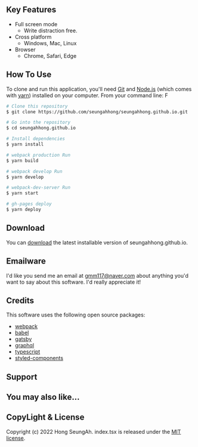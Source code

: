 ## Key Features

- Full screen mode
  - Write distraction free.
- Cross platform
  - Windows, Mac, Linux
- Browser
  - Chrome, Safari, Edge

## How To Use

To clone and run this application, you'll need [Git](https://git-scm.com) and [Node.js](https://nodejs.org/en/download/) (which comes with [yarn](https://yarnpkg.com/)) installed on your computer. From your command line:
F

```bash
# Clone this repository
$ git clone https://github.com/seungahhong/seungahhong.github.io.git

# Go into the repository
$ cd seungahhong.github.io

# Install dependencies
$ yarn install

# webpack production Run
$ yarn build

# webpack develop Run
$ yarn develop

# webpack-dev-server Run
$ yarn start

# gh-pages deploy
$ yarn deploy

```

## Download

You can [download](https://github.com/seungahhong/seungahhong.github) the latest installable version of seungahhong.github.io.

## Emailware

I'd like you send me an email at <gmm117@naver.com> about anything you'd want to say about this software. I'd really appreciate it!

## Credits

This software uses the following open source packages:

- [webpack](https://webpack.js.org/)
- [babel](https://babeljs.io/)
- [gatsby](https://www.gatsbyjs.com/)
- [graphql](https://graphql.org/)
- [typescript](https://www.typescriptlang.org/)
- [styled-components](https://styled-components.com/)

## Support

## You may also like...

## CopyLight & License

Copyright (c) 2022 Hong SeungAh. index.tsx is released under the [MIT license](https://opensource.org/licenses/MIT).
